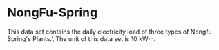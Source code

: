 # NongFu-Spring
This data set contains the daily electricity load of three types of Nongfu Spring's Plants.\\
The unit of this data set is 10 kW⋅h.
